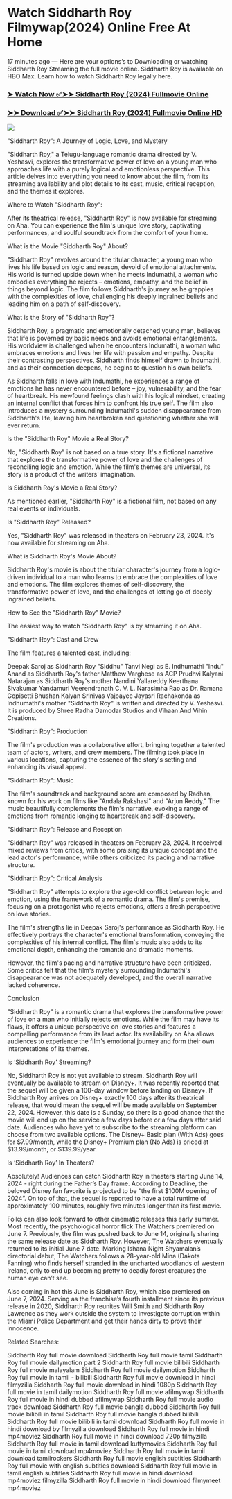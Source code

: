 # Watch Siddharth Roy Filmywap(2024) Online Free At Home

17 minutes ago — Here are your options’s to Downloading or watching Siddharth Roy Streaming the full movie online. Siddharth Roy is available on HBO Max. Learn how to watch Siddharth Roy legally here.


### [➤ Watch Now ✅➤➤ Siddharth Roy (2024) Fullmovie Online](https://hindidubbedfreeonline.blogspot.com/2024/10/siddharth-roy-showtime-2024.html)

### [➤➤ Download ✅➤➤ Siddharth Roy (2024) Fullmovie Online HD](https://hindidubbedfreeonline.blogspot.com/2024/10/siddharth-roy-showtime-2024.html)

<p dir="auto"><a href="https://hindidubbedfreeonline.blogspot.com/2024/10/siddharth-roy-showtime-2024.html" title="PLAY NOW" rel="nofollow"><img src="https://i.imgur.com/jhNGoEt.gif" style="max-width: 100%;"></a></p>

"Siddharth Roy": A Journey of Logic, Love, and Mystery

"Siddharth Roy," a Telugu-language romantic drama directed by V. Yeshasvi, explores the transformative power of love on a young man who approaches life with a purely logical and emotionless perspective. This article delves into everything you need to know about the film, from its streaming availability and plot details to its cast, music, critical reception, and the themes it explores.

Where to Watch "Siddharth Roy":

After its theatrical release, "Siddharth Roy" is now available for streaming on Aha. You can experience the film's unique love story, captivating performances, and soulful soundtrack from the comfort of your home.

What is the Movie "Siddharth Roy" About?

"Siddharth Roy" revolves around the titular character, a young man who lives his life based on logic and reason, devoid of emotional attachments. His world is turned upside down when he meets Indumathi, a woman who embodies everything he rejects – emotions, empathy, and the belief in things beyond logic. The film follows Siddharth's journey as he grapples with the complexities of love, challenging his deeply ingrained beliefs and leading him on a path of self-discovery.

What is the Story of "Siddharth Roy"?

Siddharth Roy, a pragmatic and emotionally detached young man, believes that life is governed by basic needs and avoids emotional entanglements. His worldview is challenged when he encounters Indumathi, a woman who embraces emotions and lives her life with passion and empathy. Despite their contrasting perspectives, Siddharth finds himself drawn to Indumathi, and as their connection deepens, he begins to question his own beliefs.

As Siddharth falls in love with Indumathi, he experiences a range of emotions he has never encountered before – joy, vulnerability, and the fear of heartbreak. His newfound feelings clash with his logical mindset, creating an internal conflict that forces him to confront his true self. The film also introduces a mystery surrounding Indumathi's sudden disappearance from Siddharth's life, leaving him heartbroken and questioning whether she will ever return.

Is the "Siddharth Roy" Movie a Real Story?

No, "Siddharth Roy" is not based on a true story. It's a fictional narrative that explores the transformative power of love and the challenges of reconciling logic and emotion. While the film's themes are universal, its story is a product of the writers' imagination.

Is Siddharth Roy's Movie a Real Story?

As mentioned earlier, "Siddharth Roy" is a fictional film, not based on any real events or individuals.

Is "Siddharth Roy" Released?

Yes, "Siddharth Roy" was released in theaters on February 23, 2024. It's now available for streaming on Aha.

What is Siddharth Roy's Movie About?

Siddharth Roy's movie is about the titular character's journey from a logic-driven individual to a man who learns to embrace the complexities of love and emotions. The film explores themes of self-discovery, the transformative power of love, and the challenges of letting go of deeply ingrained beliefs.

How to See the "Siddharth Roy" Movie?

The easiest way to watch "Siddharth Roy" is by streaming it on Aha.

"Siddharth Roy": Cast and Crew

The film features a talented cast, including:

Deepak Saroj as Siddharth Roy "Siddhu"
Tanvi Negi as E. Indhumathi "Indu"
Anand as Siddharth Roy's father
Matthew Varghese as ACP Prudhvi
Kalyani Natarajan as Siddharth Roy's mother
Nandini Yallareddy
Keerthana
Sivakumar
Yandamuri Veerendranath
C. V. L. Narasimha Rao as Dr. Ramana Gopisetti
Bhushan Kalyan
Srinivas Vajpayee
Jayasri Rachakonda as Indhumathi's mother
"Siddharth Roy" is written and directed by V. Yeshasvi. It is produced by Shree Radha Damodar Studios and Vihaan And Vihin Creations.

"Siddharth Roy": Production

The film's production was a collaborative effort, bringing together a talented team of actors, writers, and crew members. The filming took place in various locations, capturing the essence of the story's setting and enhancing its visual appeal.

"Siddharth Roy": Music

The film's soundtrack and background score are composed by Radhan, known for his work on films like "Andala Rakshasi" and "Arjun Reddy." The music beautifully complements the film's narrative, evoking a range of emotions from romantic longing to heartbreak and self-discovery.

"Siddharth Roy": Release and Reception

"Siddharth Roy" was released in theaters on February 23, 2024. It received mixed reviews from critics, with some praising its unique concept and the lead actor's performance, while others criticized its pacing and narrative structure.

"Siddharth Roy": Critical Analysis

"Siddharth Roy" attempts to explore the age-old conflict between logic and emotion, using the framework of a romantic drama. The film's premise, focusing on a protagonist who rejects emotions, offers a fresh perspective on love stories.

The film's strengths lie in Deepak Saroj's performance as Siddharth Roy. He effectively portrays the character's emotional transformation, conveying the complexities of his internal conflict. The film's music also adds to its emotional depth, enhancing the romantic and dramatic moments.

However, the film's pacing and narrative structure have been criticized. Some critics felt that the film's mystery surrounding Indumathi's disappearance was not adequately developed, and the overall narrative lacked coherence.

Conclusion

"Siddharth Roy" is a romantic drama that explores the transformative power of love on a man who initially rejects emotions. While the film may have its flaws, it offers a unique perspective on love stories and features a compelling performance from its lead actor. Its availability on Aha allows audiences to experience the film's emotional journey and form their own interpretations of its themes.


Is ‘Siddharth Roy’ Streaming?

No, Siddharth Roy is not yet available to stream. Siddharth Roy will eventually be available to stream on Disney+. It was recently reported that the sequel will be given a 100-day window before landing on Disney+. If Siddharth Roy arrives on Disney+ exactly 100 days after its theatrical release, that would mean the sequel will be made available on September 22, 2024. However, this date is a Sunday, so there is a good chance that the movie will end up on the service a few days before or a few days after said date. Audiences who have yet to subscribe to the streaming platform can choose from two available options. The Disney+ Basic plan (With Ads) goes for $7.99/month, while the Disney+ Premium plan (No Ads) is priced at $13.99/month, or $139.99/year.

Is ‘Siddharth Roy’ In Theaters?

Absolutely! Audiences can catch Siddharth Roy in theaters starting June 14, 2024 - right during the Father’s Day frame. According to Deadline, the beloved Disney fan favorite is projected to be “the first $100M opening of 2024”. On top of that, the sequel is reported to have a total runtime of approximately 100 minutes, roughly five minutes longer than its first movie.

Folks can also look forward to other cinematic releases this early summer. Most recently, the psychological horror flick The Watchers premiered on June 7. Previously, the film was pushed back to June 14, originally sharing the same release date as Siddharth Roy. However, The Watchers eventually returned to its initial June 7 date. Marking Ishana Night Shyamalan’s directorial debut, The Watchers follows a 28-year-old Mina (Dakota Fanning) who finds herself stranded in the uncharted woodlands of western Ireland, only to end up becoming pretty to deadly forest creatures the human eye can’t see.

Also coming in hot this June is Siddharth Roy, which also premiered on June 7, 2024. Serving as the franchise’s fourth installment since its previous release in 2020, Siddharth Roy reunites Will Smith and Siddharth Roy Lawrence as they work outside the system to investigate corruption within the Miami Police Department and get their hands dirty to prove their innocence.


Related Searches:

Siddharth Roy full movie download
Siddharth Roy full movie tamil
Siddharth Roy full movie dailymotion part 2
Siddharth Roy full movie bilibili
Siddharth Roy full movie malayalam
Siddharth Roy full movie dailymotion
Siddharth Roy full movie in tamil - bilibili
Siddharth Roy full movie download in hindi filmyzilla
Siddharth Roy full movie download in hindi 1080p
Siddharth Roy full movie in tamil dailymotion
Siddharth Roy full movie afilmywap
Siddharth Roy full movie in hindi dubbed afilmywap
Siddharth Roy full movie audio track download
Siddharth Roy full movie bangla dubbed
Siddharth Roy full movie bilibili in tamil
Siddharth Roy full movie bangla dubbed bilibili
Siddharth Roy full movie bilibili in tamil download
Siddharth Roy full movie in hindi download by filmyzilla
download Siddharth Roy full movie in hindi mp4moviez
Siddharth Roy full movie in hindi download 720p filmyzilla
Siddharth Roy full movie in tamil download kuttymovies
Siddharth Roy full movie in tamil download mp4moviez
Siddharth Roy full movie in tamil download tamilrockers
Siddharth Roy full movie english subtitles
Siddharth Roy full movie with english subtitles download
Siddharth Roy full movie in tamil english subtitles
Siddharth Roy full movie in hindi download mp4moviez filmyzilla
Siddharth Roy full movie in hindi download filmymeet mp4moviez
